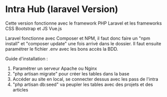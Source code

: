 # Intra Hub (laravel Version)

Cette version fonctionne avec le framework PHP Laravel et les frameworks CSS Bootstrap et JS Vue.js

Laravel fonctionne avec Composer et NPM, il faut donc faire un "npm install" et "composer update" une fois arrivé dans le dossier.
Il faut ensuite paramétrer le fichier .env avec les bons accès la BDD.

Guide d'installation :
1) Paramétrer un serveur Apache ou Nginx
2) "php artisan migrate" pour créer les tables dans la base
3) Accéder au site en local, se connecter dessus avec les pass de l'intra
4) "php artisan db:seed" va peupler les tables avec des projets et des articles